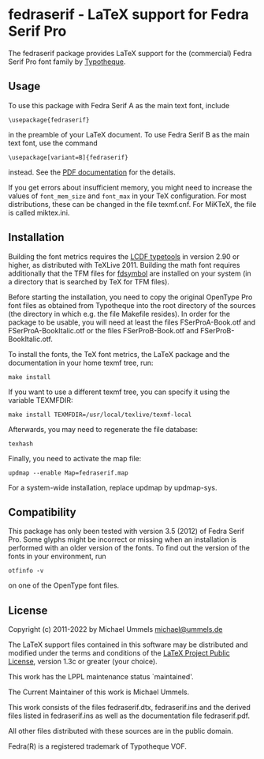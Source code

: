 fedraserif - LaTeX support for Fedra Serif Pro
==============================================

The fedraserif package provides LaTeX support for the (commercial)
Fedra Serif Pro font family by [Typotheque][TT].

[TT]: http://www.typotheque.com/fonts/

Usage
-----

To use this package with Fedra Serif A as the main text font, include

    \usepackage{fedraserif}

in the preamble of your LaTeX document. To use Fedra Serif B as the main
text font, use the command

    \usepackage[variant=B]{fedraserif}

instead. See the [PDF documentation](latex/fedraserif.pdf) for the details.

If you get errors about insufficient memory, you might need to
increase the values of `font_mem_size` and `font_max` in your TeX
configuration. For most distributions, these can be changed in the
file texmf.cnf. For MiKTeX, the file is called miktex.ini.

Installation
------------

Building the font metrics requires the [LCDF typetools][LCDF] in version 2.90
or higher, as distributed with TeXLive 2011. Building the math font
requires additionally that the TFM files for [fdsymbol] are installed on your
system (in a directory that is searched by TeX for TFM files).

[LCDF]: http://www.lcdf.org/type/
[fdsymbol]: https://www.github.com/ummels/fdsymbol

Before starting the installation, you need to copy the original OpenType Pro
font files as obtained from Typotheque into the root directory of the sources
(the directory in which e.g. the file Makefile resides). In order for the
package to be usable, you will need at least the files FSerProA-Book.otf and
FSerProA-BookItalic.otf or the files FSerProB-Book.otf and
FSerProB-BookItalic.otf.

To install the fonts, the TeX font metrics, the LaTeX package and the
documentation in your home texmf tree, run:

    make install

If you want to use a different texmf tree, you can specify it using the
variable TEXMFDIR:

    make install TEXMFDIR=/usr/local/texlive/texmf-local

Afterwards, you may need to regenerate the file database:

    texhash

Finally, you need to activate the map file:

    updmap --enable Map=fedraserif.map

For a system-wide installation, replace updmap by updmap-sys.

Compatibility
-------------

This package has only been tested with version 3.5 (2012) of Fedra Serif Pro.
Some glyphs might be incorrect or missing when an installation is performed
with an older version of the fonts.
To find out the version of the fonts in your environment, run

    otfinfo -v

on one of the OpenType font files.

License
-------

Copyright (c) 2011-2022 by Michael Ummels <michael@ummels.de>

The LaTeX support files contained in this software may be distributed
and modified under the terms and conditions of the
[LaTeX Project Public License][LPPL], version 1.3c or greater (your choice).

[LPPL]: http://www.latex-project.org/lppl/

This work has the LPPL maintenance status `maintained'.

The Current Maintainer of this work is Michael Ummels.

This work consists of the files fedraserif.dtx, fedraserif.ins and
the derived files listed in fedraserif.ins as well as the
documentation file fedraserif.pdf.

All other files distributed with these sources are in the public domain.

Fedra(R) is a registered trademark of Typotheque VOF.
